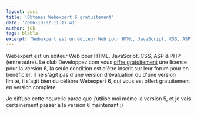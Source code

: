 ```yaml
---
layout: post
title: 'Obtenez Webexpert 6 gratuitement'
date: '2006-10-02 11:17:41'
author: j0k
tags: blabla
excerpt: "Webexpert est un éditeur Web pour HTML, JavaScript, CSS, ASP &amp; PHP (entre autre).     \nLe club Developpez.com vous [offre gratuitement](http://www.developpez.net/forums/showthread.php?t=216647) une licence pour la version 6, la seule condition est d'être inscrit sur leur forum pour en bénéficier. Il ne s'agit pas d'une version d'évaluation ou d'une      …"
---
```


Webexpert est un éditeur Web pour HTML, JavaScript, CSS, ASP &amp; PHP (entre autre).
Le club Developpez.com vous [offre gratuitement](http://www.developpez.net/forums/showthread.php?t=216647) une licence pour la version 6, la seule condition est d'être inscrit sur leur forum pour en bénéficier. Il ne s'agit pas d'une version d'évaluation ou d'une version limité, il s'agit bien du célèbre Webexpert 6, qui vous est offert gratuitement en version complète.

Je diffuse cette nouvelle parce que j'utilise moi même la version 5, et je vais certainement passer à la version 6 maintenant :)
